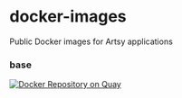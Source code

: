 # docker-images

Public Docker images for Artsy applications

### base

[![Docker Repository on Quay](https://quay.io/repository/artsy/base/status "Docker Repository on Quay")](https://quay.io/repository/artsy/base)
